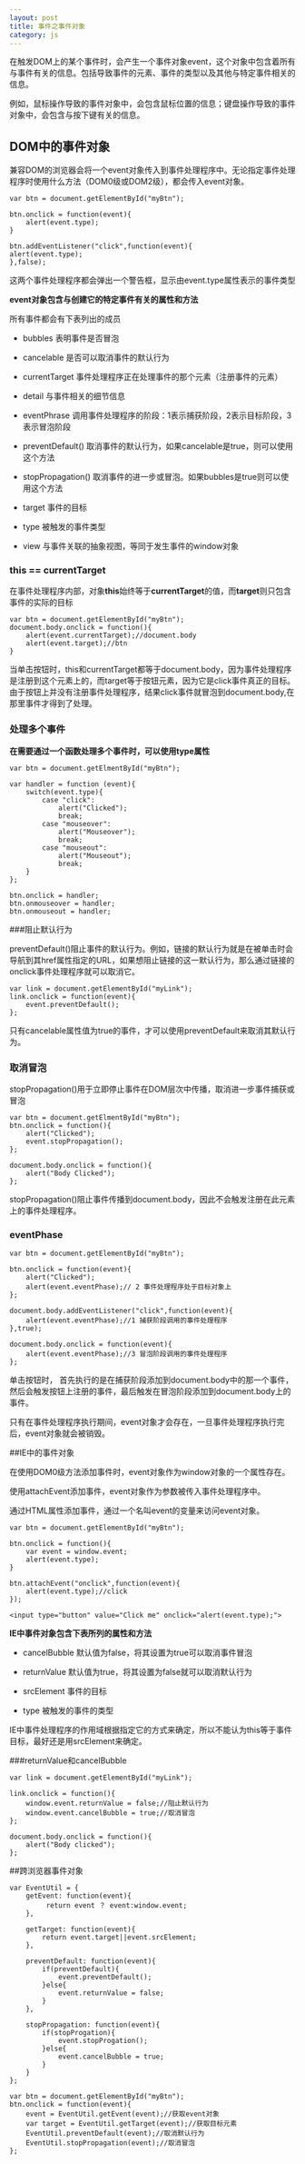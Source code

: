 ```yaml
---
layout: post
title: 事件之事件对象
category: js
---
```

在触发DOM上的某个事件时，会产生一个事件对象event，这个对象中包含着所有与事件有关的信息。包括导致事件的元素、事件的类型以及其他与特定事件相关的信息。

例如，鼠标操作导致的事件对象中，会包含鼠标位置的信息；键盘操作导致的事件对象中，会包含与按下键有关的信息。

## DOM中的事件对象

兼容DOM的浏览器会将一个event对象传入到事件处理程序中。无论指定事件处理程序时使用什么方法（DOM0级或DOM2级），都会传入event对象。

    var btn = document.getElementById("myBtn");

    btn.onclick = function(event){
        alert(event.type);
    }

    btn.addEventListener("click",function(event){
    alert(event.type);
    },false);
    
这两个事件处理程序都会弹出一个警告框，显示由event.type属性表示的事件类型

**event对象包含与创建它的特定事件有关的属性和方法**

所有事件都会有下表列出的成员

* bubbles  表明事件是否冒泡

* cancelable	 是否可以取消事件的默认行为

* currentTarget  事件处理程序正在处理事件的那个元素（注册事件的元素）

* detail   与事件相关的细节信息

* eventPhrase  调用事件处理程序的阶段：1表示捕获阶段，2表示目标阶段，3表示冒泡阶段

* preventDefault() 取消事件的默认行为，如果cancelable是true，则可以使用这个方法

* stopPropagation()  取消事件的进一步或冒泡。如果bubbles是true则可以使用这个方法

* target  事件的目标

* type 被触发的事件类型

* view 与事件关联的抽象视图，等同于发生事件的window对象

### this == currentTarget    

在事件处理程序内部，对象**this**始终等于**currentTarget**的值，而**target**则只包含事件的实际的目标

    var btn = document.getElementById("myBtn");
    document.body.onclick = function(){
        alert(event.currentTarget);//document.body
        alert(event.target);//btn
    }
    
当单击按钮时，this和currentTarget都等于document.body，因为事件处理程序是注册到这个元素上的，而target等于按钮元素，因为它是click事件真正的目标。由于按钮上并没有注册事件处理程序，结果click事件就冒泡到document.body,在那里事件才得到了处理。

### 处理多个事件

**在需要通过一个函数处理多个事件时，可以使用type属性**

    var btn = document.getElmentById("myBtn");

    var handler = function (event){
        switch(event.type){
            case "click":
                alert("Clicked");
                break;
            case "mouseover":
                alert("Mouseover");
                break;
            case "mouseout":
                alert("Mouseout");
                break;
        }
    };

    btn.onclick = handler;
    btn.onmouseover = handler;
    btn.onmouseout = handler;

###阻止默认行为

preventDefault()阻止事件的默认行为。例如，链接的默认行为就是在被单击时会导航到其href属性指定的URL，如果想阻止链接的这一默认行为，那么通过链接的onclick事件处理程序就可以取消它。

    var link = document.getElementById("myLink");
    link.onclick = function(event){
        event.preventDefault();
    };

只有cancelable属性值为true的事件，才可以使用preventDefault来取消其默认行为。

### 取消冒泡

stopPropagation()用于立即停止事件在DOM层次中传播，取消进一步事件捕获或冒泡

    var btn = document.getElmentById("myBtn");
    btn.onclick = function(){
        alert("Clicked");
        event.stopPropagation();
    };

    document.body.onclick = function(){
        alert("Body Clicked");
    };

stopPropagation()阻止事件传播到document.body，因此不会触发注册在此元素上的事件处理程序。

### eventPhase

    var btn = document.getElementById("myBtn");

    btn.onclick = function(event){
        alert("Clicked");
        alert(event.eventPhase);// 2 事件处理程序处于目标对象上
    };

    document.body.addEventListener("click",function(event){
        alert(event.eventPhase);//1 捕获阶段调用的事件处理程序
    },true);

    document.body.onclick = function(event){
        alert(event.eventPhase);//3 冒泡阶段调用的事件处理程序
    };

单击按钮时， 首先执行的是在捕获阶段添加到document.body中的那一个事件，然后会触发按钮上注册的事件，最后触发在冒泡阶段添加到document.body上的事件。

只有在事件处理程序执行期间，event对象才会存在，一旦事件处理程序执行完后，event对象就会被销毁。

##IE中的事件对象

在使用DOM0级方法添加事件时，event对象作为window对象的一个属性存在。

使用attachEvent添加事件，event对象作为参数被传入事件处理程序中。

通过HTML属性添加事件，通过一个名叫event的变量来访问event对象。

    var btn = document.getElementById("myBtn");

    btn.onclick = function(){
        var event = window.event;
        alert(event.type);
    }

    btn.attachEvent("onclick",function(event){
        alert(event.type);//click
    });

    <input type="button" value="Click me" onclick="alert(event.type);">

**IE中事件对象包含下表所列的属性和方法**

* cancelBubble  默认值为false，将其设置为true可以取消事件冒泡

* returnValue	默认值为true，将其设置为false就可以取消默认行为

* srcElement	事件的目标

* type	被触发的事件的类型

IE中事件处理程序的作用域根据指定它的方式来确定，所以不能认为this等于事件目标，最好还是用srcElement来确定。

###returnValue和cancelBubble

    var link = document.getElementById("myLink");

    link.onclick = function(){
        window.event.returnValue = false;//阻止默认行为
        window.event.cancelBubble = true;//取消冒泡
    };

    document.body.onclick = function(){
        alert("Body clicked");
    };

##跨浏览器事件对象

    var EventUtil = {
        getEvent: function(event){
             return event ？ event:window.event;
        },

        getTarget: function(event){
            return event.target||event.srcElement;
        },

        preventDefault: function(event){
            if(preventDefault){
                event.preventDefault();
            }else{
                event.returnValue = false;
            }
        },

        stopPropagation: function(event){
            if(stopProgation){
                event.stopProgation();
            }else{
                event.cancelBubble = true;
            }
        }
    };

    var btn = document.getElementById("myBtn");
    btn.onclick = function(event){
        event = EventUtil.getEvent(event);//获取event对象
        var target = EventUtil.getTarget(event);//获取目标元素
        EventUtil.preventDefault(event);//取消默认行为
        EventUtil.stopPropagation(event);//取消冒泡
    };